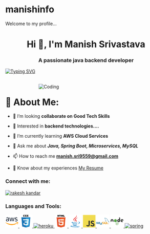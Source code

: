 # manishinfo
Welcome to my profile...

<h1 align="center">Hi 👋, I'm Manish Srivastava</h1>

<h3 align="center">A passionate java backend developer</h3>
<p>
<a href="https://git.io/typing-svg"><img src="https://readme-typing-svg.demolab.com?font=Fira+Code&size=24&duration=4000&pause=1000&color=F70000&background=FFFFFF00&width=500&height=51&lines=Java+Backend+Developer;Rising +as+Full+Stack+Developer;Always+Learning+New+Things" alt="Typing SVG" /></a>
</p>
</br>
<img align="right" alt="Coding" width="400" src="https://cdn.dribbble.com/users/1162077/screenshots/3848914/programmer.gif">

# 💫 About Me:

- 🔭 I’m looking ****collaborate on Good Tech Skills****
- 🌱 Interested in ****backend technologies....****
- 🌱 I’m currently learning  ****AWS Cloud Services****


- 💬 Ask me about ***Java, Spring Boot, Microservices, MySQL***

- 📫 How to reach me **manish.sri9559@gmail.com**

- 📄 Know about my experiences [My Resume](https://drive.google.com/file/d/1B0i8pgRGsDGak4h9rWPEXWm_VLm9uEoy/view?usp=drive_link)

<h3 align="left">Connect with me:</h3>
<p align="left">
<a href="https://www.linkedin.com/in/manish-srivastava-b564701a7/" target="blank"><img align="center" src="https://raw.githubusercontent.com/rahuldkjain/github-profile-readme-generator/master/src/images/icons/Social/linked-in-alt.svg" alt="rakesh kandar" height="30" width="40" /></a>
</p>


<!-- <a href="https://www.linkedin.com/in/rakesh-kandar-180a58244/" target="blank"><img align="center" src="https://raw.githubusercontent.com/rahuldkjain/github-profile-readme-generator/master/src/images/icons/Social/linked-in-alt.svg" alt="rakesh7063" height="30" width="40" /></a> -->



<h3 align="left">Languages and Tools:</h3>
<p align="left"> <a href="https://aws.amazon.com" target="_blank" rel="noreferrer"> <img src="https://raw.githubusercontent.com/devicons/devicon/master/icons/amazonwebservices/amazonwebservices-original-wordmark.svg" alt="aws" width="40" height="40"/> </a> <a href="https://www.w3schools.com/css/" target="_blank" rel="noreferrer"> <img src="https://raw.githubusercontent.com/devicons/devicon/master/icons/css3/css3-original-wordmark.svg" alt="css3" width="40" height="40"/> </a> <a href="https://heroku.com" target="_blank" rel="noreferrer"> <img src="https://www.vectorlogo.zone/logos/heroku/heroku-icon.svg" alt="heroku" width="40" height="40"/> </a> <a href="https://www.w3.org/html/" target="_blank" rel="noreferrer"> <img src="https://raw.githubusercontent.com/devicons/devicon/master/icons/html5/html5-original-wordmark.svg" alt="html5" width="40" height="40"/> </a> <a href="https://www.java.com" target="_blank" rel="noreferrer"> <img src="https://raw.githubusercontent.com/devicons/devicon/master/icons/java/java-original.svg" alt="java" width="40" height="40"/> </a> <a href="https://developer.mozilla.org/en-US/docs/Web/JavaScript" target="_blank" rel="noreferrer"> <img src="https://raw.githubusercontent.com/devicons/devicon/master/icons/javascript/javascript-original.svg" alt="javascript" width="40" height="40"/> </a> <a href="https://www.mysql.com/" target="_blank" rel="noreferrer"> <img src="https://raw.githubusercontent.com/devicons/devicon/master/icons/mysql/mysql-original-wordmark.svg" alt="mysql" width="40" height="40"/> </a> <a href="https://nodejs.org" target="_blank" rel="noreferrer"> <img src="https://raw.githubusercontent.com/devicons/devicon/master/icons/nodejs/nodejs-original-wordmark.svg" alt="nodejs" width="40" height="40"/> </a> <a href="https://spring.io/" target="_blank" rel="noreferrer"> <img src="https://www.vectorlogo.zone/logos/springio/springio-icon.svg" alt="spring" width="40" height="40"/> </a> </p>


